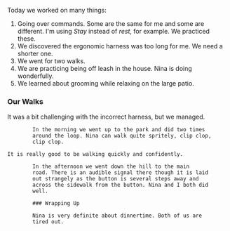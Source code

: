 Today we worked on many things:
1. Going over commands. Some are the same for me and some are
   different. I'm using *Stay* instead of *rest*, for example. We
   practiced these.   
2. We discovered the ergonomic harness was too long for me. We need
      a shorter one.
3. We went for two walks.
4. We are practicing being off leash in the house. Nina is doing
         wonderfully.
5. We learned about grooming while relaxing on the large
            patio.
			
			
### Our Walks

It was a bit challenging with the incorrect harness, but
            we managed.

			In the morning we went up to the park and did two times
            around the loop. Nina can walk quite spritely, clip clop,
            clip clop.
	
	It is really good to be walking quickly and confidently.

			In the afternoon we went down the hill to the main
            road. There is an audible signal there though it is laid
            out strangely as the button is several steps away and
            across the sidewalk from the button. Nina and I both did
			well.

			### Wrapping Up

			Nina is very definite about dinnertime. Both of us are
            tired out.
